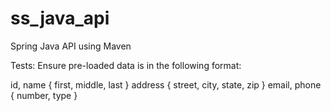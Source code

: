 # ss_java_api

Spring Java API using Maven

Tests:
Ensure pre-loaded data is in the following format:

id,
name {
  first,
  middle,
  last
}
address {
  street,
  city,
  state,
  zip
}
email,
phone {
  number,
  type
}
